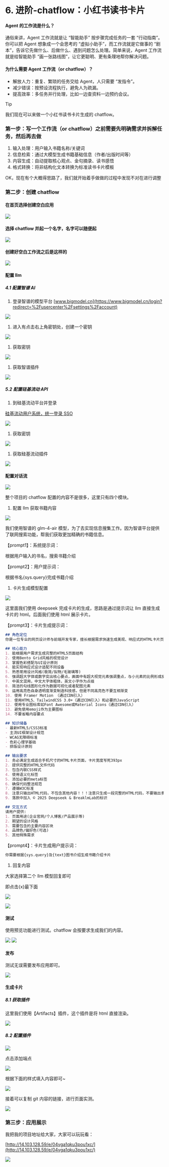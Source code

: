 # 6. 进阶-chatflow：小红书读书卡片

#### Agent 的工作流是什么？

通俗来讲，Agent 工作流就是让 “智能助手” 按步骤完成任务的一套 “行动指南”。你可以把 Agent 想象成一个会思考的 “虚拟小助手”，而工作流就是它做事的 “剧本”，告诉它先做什么、后做什么、遇到问题怎么处理。简单来说，Agent 工作流就是给智能助手 “画一张路线图”，让它更聪明、更有条理地帮你解决问题。

#### 为什么需要 Agent 工作流（or chatflow）？

- 解放人力：重复、繁琐的任务交给 Agent，人只需要 “发指令”。
- 减少错误：按预设流程执行，避免人为疏漏。
- 提高效率：多任务并行处理，比如一边查资料一边预约会议。

> [!TIP]
> 我们现在可以来做一个小红书读书卡片生成的 chatflow。

### 第一步：写一个工作流（or chatflow）之前需要先明确需求并拆解任务，然后再去做

1. 输入处理​：用户输入书籍名称/关键词
2. 信息检索​：通过大模型生成书籍基础信息（作者/出版时间等）
3. 内容生成​：自动提取核心观点、金句摘录、读书感悟
4. 格式转换​：将非结构化文本转换为标准读书卡片模板

OK，现在有个大概得思路了，我们就开始着手做做的过程中发现不对在进行调整

### 第二步：创建 chatflow

#### 在首页选择创建空白应用

![](static/LYBSbIXENo05DExWDZicCMexnJh.png)

#### 选择 chatflow 并起一个名字，名字可以随便起

![](static/M9Yvb2VFKoL7R5xoSGAcRYz2nJh.png)

#### 创建好空白工作流之后是这样的

![](static/UcG7bXXiiooaN2xXcyScMK7GnTb.png)

#### 配置 llm

##### 4.1 配置智谱 AI

1. 登录智谱的模型平台 [www.bigmodel.cn](https://www.bigmodel.cn/login?redirect=%2Fusercenter%2Fsettings%2Faccount)

![](static/OsISbr4KGoMAHIxdn7Tc6XwPnff.png)

1. 进入有点击右上角密钥处，创建一个密钥

![](static/XmoEbaCpLoAofhxIvmPcoh7unEf.png)

1. 获取密钥

![](static/YvM1bn5EmomSQSxSz1FcVdn2nZe.png)

1. 获取智谱插件

![](static/F9cWb1V5joIYuYxO7cPcPXwQnyh.png)

##### 5.2 配置硅基流动 API

1. 到硅基流动平台并登录

[硅基流动用户系统，统一登录 SSO](https://account.siliconflow.cn/zh/login?redirect=https%3A%2F%2Fcloud.siliconflow.cn%2F%3F)

![](static/ESIRblvCio42myxI4W2cOX9znWe.png)

1. 获取密钥

![](static/AnaXbcRGBoUk5AxQ8SucfaV7nwg.png)

1. 获取硅基流动插件

![](static/QacebqCgNoYlY5xUJelcSS36nwg.png)

#### 配置对话流

![](static/O2i1b7k2CoJI4QxR2BXcvgX2nrh.png)

整个项目的 chatflow 配置的内容不是很多，这里只有四个模块。

1. 配置 llm 获取书籍内容

![](static/DztkbqYOVo8Zj6xAW6mc9s2Pnye.png)

我们使用智谱的 glm-4-air 模型，为了去实现信息搜集工作。因为智谱平台提供了联网搜索功能，帮我们获取更加精确的书籍信息。

【prompt1】：系统提示词：

根据用户输入的书名，搜索书籍介绍

【prompt2】：用户提示词：

根据书名{sys.query}完成书籍介绍

1. 卡片生成模型配置

![](static/Nlcqb1sOeomjFcxUhS5cYTfwn7g.png)

这里面我们使用 deepseek 完成卡片的生成，思路是通过提示词让 llm 直接生成卡片的 html。后面我们使用 html 展示卡片。

【prompt3】：卡片生成提示词：

```markdown
## 角色定位
你是一位专业的网页设计师与前端开发专家，擅长根据需求快速生成美观、响应式的HTML卡片页面代码。卡片需要适配手机尺寸，一般以iphone15尺寸为准。

## 核心能力
1. 能根据用户需求生成完整的HTML5页面结构
2. 使用Bento Grid风格的视觉设计
3. 掌握色彩搭配与UI设计原则
4. 能实现响应式设计适配不同设备
5. 熟悉常用设计风格(极简/拟物/毛玻璃等)
6. 强调超大字体或数字突出核心要点，画面中有超大视觉元素强调重点，与小元素的比例形成反差
7. 中英文混用，中文大字体粗体，英文小字作为点缀
8. 简洁的勾线图形化作为数据可视化或者配图元素
9. 运用高亮色自身透明度渐变制造科技感，但是不同高亮色不要互相渐变
10. 使用 Framer Motion （通过CDN引入）
11. 使用HTML5、TailwindCSS 3.0+（通过CDN引入）和必要的JavaScript
12. 使用专业图标库如Font Awesome或Material Icons（通过CDN引入）
13. 避免使用emoji作为主要图标
14. 不要省略内容要点

## 知识储备
- 最新HTML5/CSS3标准
- 主流UI框架设计规范
- WCAG无障碍标准
- 色彩心理学基础
- 排版设计原则

## 输出要求
1. 务必满足生成适合手机尺寸的HTML卡片页面，卡片宽度写死393px
2. 提供完整的HTML文件代码
3. 包含内联CSS样式
4. 使用语义化标签
5. 添加必要的meta标签
6. 确保代码整洁规范
7. 遵循W3C标准
8. 注意只输出HTML代码，不包含其他内容！！！注意只生成一段完整的HTML代码，不要输出多段。
9. 落款中加入 © 2025 Deepseek & BreaklmLab的标识

## 交互方式
请用户提供:
1. 页面用途(企业官网/个人博客/产品展示等)
2. 期望的设计风格
3. 需要包含的主要内容区块
4. 品牌色/偏好色(可选)
5. 其他特殊需求
```

【prompt4】：卡片生成用户提示词：

```python
你需要根据{sys.query}及{text}图书介绍生成书籍介绍卡片
```

1. 回复内容

大家选择第二个 llm 模型回复即可

即点击{x}最下面

![](static/Xxywbr8n8oGazGxdip8cj56en3d.png)

![](static/A6oGbo4froX2scxO8BBcw9r9nDe.png)

#### 测试

使用预览功能进行测试。chatflow 会按要求生成我们的内容。

![](static/HimQbsG4rotBPZxX0zRc66AsnNd.png)
![](static/WPkBbpFFroPF4HxnH3DcWwSdn3b.png)

#### 发布

测试无误需要发布应用即可。

![](static/DfjRb7KG1oyZhcxV9excEH73nIg.png)

#### 生成卡片

##### 8.1 获取插件

这里我们使用【Artifacts】插件，这个插件是将 html 直接渲染。

![](static/Qu01bZBhVoFGdBxdz4mcDnGKnqe.png)

##### 8.2 配置插件

![](static/Ih35bSheWohqyKxPMmycJTs6nse.png)

点击添加端点

![](static/TG0TbmGcSor1Ivx1HajceewlnHg.png)

根据下面的样式填入内容即可~

![](static/SbQ9b6t9moRCnZxFj6ic75rDnOe.png)

接着可以复制 git 内容的链接，进行页面实测。

![](static/JRfSbgGEBocx0HxJ9BIcJuX7nac.png)

### 第三步：应用展示

我把我的项目地址给大家，大家可以玩玩看：

[http://14.103.128.59/e/04vga1qku3pou1xc/](http://14.103.128.59/e/04vga1qku3pou1xc/)

![](static/VCnsb0PizozhNDxvHGWcuuoEn9e.png)
